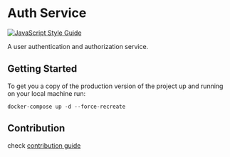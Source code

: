 # Auth Service

[![JavaScript Style Guide](https://img.shields.io/badge/code_style-standard-brightgreen.svg)](https://standardjs.com)

A user authentication and authorization service.

## Getting Started

To get you a copy of the production version of the project up and running on your local machine run:

```shell script
docker-compose up -d --force-recreate
```

## Contribution

check [contribution guide](./CONTRIBUTION.md)